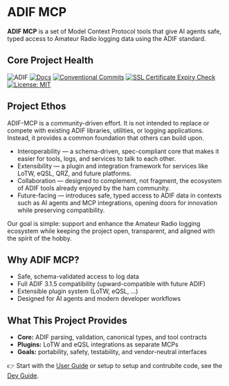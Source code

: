 # ADIF MCP

**ADIF MCP** is a set of Model Context Protocol tools that give AI agents safe, typed access to Amateur Radio logging data using the ADIF standard.

## Core Project Health
![ADIF](https://img.shields.io/badge/ADIF-3.1.5-blue)
[![Docs](https://img.shields.io/badge/docs-github_pages-blue)](https://adif-mcp.com/)
[![Conventional Commits](https://img.shields.io/badge/Conventional%20Commits-1.0.0-yellow.svg)](https://conventionalcommits.org)
[![SSL Certificate Expiry Check](https://github.com/KI7MT/adif-mcp/actions/workflows/ssl-expiry.yml/badge.svg)](https://github.com/KI7MT/adif-mcp/actions/workflows/ssl-expiry.yml)
[![License: MIT](https://img.shields.io/badge/License-MIT-yellow.svg)](https://github.com/KI7MT/adif-mcp/blob/main/LICENSE)


## Project Ethos

ADIF-MCP is a community-driven effort.
It is not intended to replace or compete with existing ADIF libraries, utilities, or logging applications. Instead, it provides a common foundation that others can build upon.

- Interoperability — a schema-driven, spec-compliant core that makes it easier for tools, logs, and services to talk to each other.
- Extensibility — a plugin and integration framework for services like LoTW, eQSL, QRZ, and future platforms.
- Collaboration — designed to complement, not fragment, the ecosystem of ADIF tools already enjoyed by the ham community.
- Future-facing — introduces safe, typed access to ADIF data in contexts such as AI agents and MCP integrations, opening doors for innovation while preserving compatibility.

Our goal is simple: support and enhance the Amateur Radio logging ecosystem while keeping the project open, transparent, and aligned with the spirit of the hobby.

## Why ADIF MCP?

- Safe, schema-validated access to log data
- Full ADIF 3.1.5 compatibility (upward-compatible with future ADIF)
- Extensible plugin system (LoTW, eQSL, …)
- Designed for AI agents and modern developer workflows

## What This Project Provides

- **Core:** ADIF parsing, validation, canonical types, and tool contracts
- **Plugins:** LoTW and eQSL integrations as separate MCPs
- **Goals:** portability, safety, testability, and vendor-neutral interfaces

👉 Start with the [User Guide](userguide/persona-management.md) or setup to setup and contrubite code, see the [Dev Guide](dev/dev-env-setup.md).

